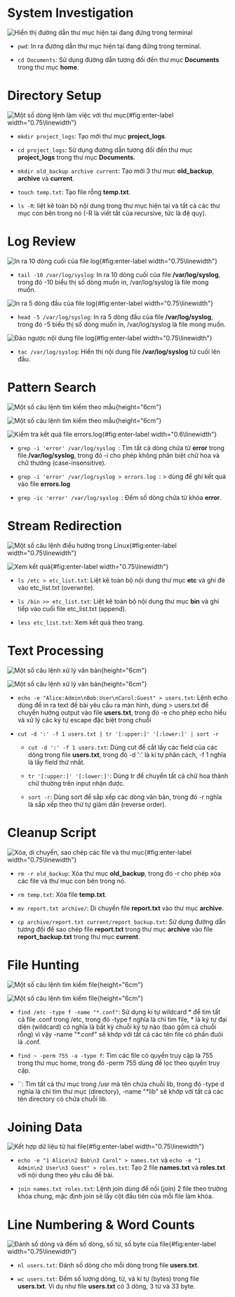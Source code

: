 # System Investigation

![Hiển thị đường dẫn thư mục hiện tại đang đứng trong
terminal](https://drive.google.com/uc?export=view&id=1LofxNbe95GmEJGT89BTlmQrq_41XevjC)

-   `pwd`: In ra đường dẫn thư mục hiện tại đang đứng trong terminal.

-   `cd Documents`: Sử dụng đường dẫn tương đối đến thư mục
    **Documents** trong thư mục **home**.

# Directory Setup

![Một số dòng lệnh làm việc với thư mục](img/task2.png){#fig:enter-label
width="0.75\\linewidth"}

-   `mkdir project_logs`: Tạo mới thư mục **project_logs**.

-   `cd project_logs`: Sử dụng đường dẫn tương đối đến thư mục
    **project_logs** trong thư mục **Documents**.

-   `mkdir old_backup archive current`: Tạo mới 3 thư mục
    **old_backup**, **archive** và **current**.

-   `touch temp.txt`: Tạo file rỗng **temp.txt**.

-   `ls -R`: liệt kê toàn bộ nội dung trong thư mục hiện tại và tất cả
    các thư mục con bên trong nó (-R là viết tắt của recursive, tức là
    đệ quy).

# Log Review

![In ra 10 dòng cuối của file log](img/task3_1.png){#fig:enter-label
width="0.75\\linewidth"}

-   `tail -10 /var/log/syslog`: In ra 10 dòng cuối của file
    **/var/log/syslog**, trong đó -10 biểu thị số dòng muốn in,
    /var/log/syslog là file mong muốn.

![In ra 5 dòng đầu của file log](img/task3_2.png){#fig:enter-label
width="0.75\\linewidth"}

-   `head -5 /var/log/syslog`: In ra 5 dòng đầu của file
    **/var/log/syslog**, trong đó -5 biểu thị số dòng muốn in,
    /var/log/syslog là file mong muốn.

![Đảo ngược nội dung file log](img/task3_3.png){#fig:enter-label
width="0.75\\linewidth"}

-   `tac /var/log/syslog`: Hiển thị nội dung file **/var/log/syslog** từ
    cuối lên đầu.

# Pattern Search

![Một số câu lệnh tìm kiếm theo mẫu](img/task4_1.png){height="6cm"}

![Một số câu lệnh tìm kiếm theo mẫu](img/task4_2.png){height="6cm"}

![Kiểm tra kết quả file errors.log](img/task4_3.png){#fig:enter-label
width="0.6\\linewidth"}

-   `grep -i 'error' /var/log/syslog `: Tìm tất cả dòng chứa từ
    **error** trong file **/var/log/syslog**, trong đó -i cho phép không
    phân biệt chữ hoa và chữ thường (case-insensitive).

-   `grep -i 'error' /var/log/syslog > errors.log `: \> dùng để ghi kết
    quả vào file **errors.log**

-   `grep -ic 'error' /var/log/syslog `: Đếm số dòng chứa từ khóa
    **error**.

# Stream Redirection

![Một số câu lệnh điều hướng trong
Linux](img/task5_1.png){#fig:enter-label width="0.75\\linewidth"}

![Xem kết quả](img/task5_2.png){#fig:enter-label
width="0.75\\linewidth"}

-   `ls /etc > etc_list.txt`: Liệt kê toàn bộ nội dung thư mục **etc**
    và ghi đè vào etc_list.txt (overwrite).

-   `ls /bin >> etc_list.txt`: Liệt kê toàn bộ nội dung thư mục **bin**
    và ghi tiếp vào cuối file etc_list.txt (append).

-   `less etc_list.txt`: Xem kết quả theo trang.

# Text Processing

![Một số câu lệnh xử lý văn bản](img/task6_1.png){height="6cm"}

![Một số câu lệnh xử lý văn bản](img/task6_2.png){height="6cm"}

-   `echo -e "Alice:Admin\nBob:User\nCarol:Guest" > users.txt`: Lệnh
    echo dùng để in ra text đề bài yêu cầu ra màn hình, dùng \>
    users.txt để chuyển hướng output vào file **users.txt**, trong đó -e
    cho phép echo hiểu và xử lý các ký tự escape đặc biệt trong chuỗi

-   `cut -d ':' -f 1 users.txt | tr '[:upper:]' '[:lower:]' | sort -r`

    -   `cut -d ':' -f 1 users.txt`: Dùng cut để cắt lấy các field của
        các dòng trong file **users.txt**, trong đó -d ':' là kí tự phân
        cách, -f 1 nghĩa là lấy field thứ nhất.

    -   `tr '[:upper:]' '[:lower:]'`: Dùng tr để chuyển tất cả chữ hoa
        thành chữ thường trên input nhận được.

    -   `sort -r`: Dùng sort để sắp xếp các dòng văn bản, trong đó -r
        nghĩa là sắp xếp theo thứ tự giảm dần (reverse order).

# Cleanup Script

![Xóa, di chuyển, sao chép các file và thư
mục](img/task7.png){#fig:enter-label width="0.75\\linewidth"}

-   `rm -r old_backup`: Xóa thư mục **old_backup**, trong đó -r cho phép
    xóa các file và thư mục con bên trong nó.

-   `rm temp.txt`: Xóa file **temp.txt**.

-   `mv report.txt archive/`: Di chuyển file **report.txt** vào thư mục
    **archive**.

-   `cp archive/report.txt current/report_backup.txt`: Sử dụng đường dẫn
    tương đối để sao chép file **report.txt** trong thư mục **archive**
    vào file **report_backup.txt** trong thư mục **current**.

# File Hunting

![Một số câu lệnh tìm kiếm file](img/task8_1.png){height="6cm"}

![Một số câu lệnh tìm kiếm file](img/task8_2.png){height="6cm"}

-   `find /etc -type f -name "*.conf"`: Sử dụng kí tự wildcard \* để tìm
    tất cả file .conf trong /etc, trong đó -type f nghĩa là chỉ tìm
    file, \* là ký tự đại diện (wildcard) có nghĩa là bất kỳ chuỗi ký tự
    nào (bao gồm cả chuỗi rỗng) vì vậy -name \"\*.conf\" sẽ khớp với tất
    cả các tên file có phần đuôi là .conf.

-   `find ~ -perm 755 -a -type f`: Tìm các file có quyền truy cập là 755
    trong thư mục home, trong đó -perm 755 dùng để lọc theo quyền truy
    cập.

-   ``: Tìm tất cả thư mục trong /usr mà tên chứa chuỗi lib, trong đó
    -type d nghĩa là chỉ tìm thư mục (directory), -name \"\*lib\" sẽ
    khớp với tất cả các tên directory có chứa chuỗi lib.

# Joining Data

![Kết hợp dữ liệu từ hai file](img/task9.png){#fig:enter-label
width="0.75\\linewidth"}

-   `echo -e "1 Alice\n2 Bob\n3 Carol" > names.txt` và
    `echo -e "1 Admin\n2 User\n3 Guest" > roles.txt`: Tạo 2 file
    **names.txt** và **roles.txt** với nội dung theo yêu cầu đề bài.

-   `join names.txt roles.txt`: Lệnh join dùng để nối (join) 2 file theo
    trường khóa chung, mặc định join sẽ lấy cột đầu tiên của mỗi file
    làm khóa.

# Line Numbering & Word Counts

![Đánh số dòng và đếm số dòng, số từ, số byte của
file](img/task10.png){#fig:enter-label width="0.75\\linewidth"}

-   `nl users.txt`: Đánh số dòng cho mỗi dòng trong file **users.txt**.

-   `wc users.txt`: Đếm số lượng dòng, từ, và kí tự (bytes) trong file
    **users.txt**. Ví dụ như file **users.txt** có 3 dòng, 3 từ và 33
    byte.
